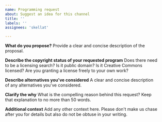 ```yaml
---
name: Programming request
about: Suggest an idea for this channel
title: ''
labels: ''
assignees: 'skellat'

---
```


**What do you propose?**
Provide a clear and concise description of the proposal.

**Describe the copyright status of your requested program**
Does there need to be a licensing search?  Is it public domain?  Is it Creative Commons licensed?  Are you granting a license freely to your own work?

**Describe alternatives you've considered**
A clear and concise description of any alternatives you've considered.

**Clarify the why**
What is the compelling reason behind this request?  Keep that explanation to no more than 50 words.

**Additional context**
Add any other context here.  Please don't make us chase after you for details but also do not be obtuse in your writing.
